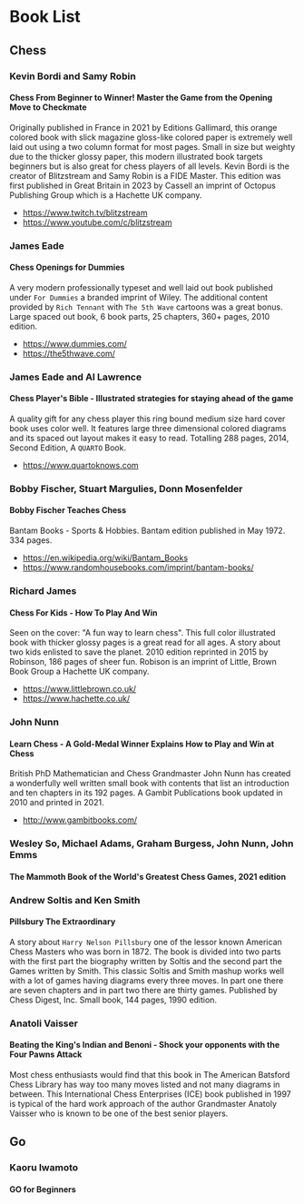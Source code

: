 # Book List

## Chess

### Kevin Bordi and Samy Robin

#### Chess From Beginner to Winner! Master the Game from the Opening Move to Checkmate

Originally published in France in 2021 by Editions Gallimard, this orange colored book with slick magazine gloss-like colored paper is extremely well laid out using a two column format for most pages. Small in size but weighty due to the thicker glossy paper, this modern illustrated book targets beginners but is also great for chess players of all levels. Kevin Bordi is the creator of Blitzstream and Samy Robin is a FIDE Master. This edition was first published in Great Britain in 2023 by Cassell an imprint of Octopus Publishing Group which is a Hachette UK company.

- https://www.twitch.tv/blitzstream
- https://www.youtube.com/c/blitzstream

### James Eade

#### Chess Openings for Dummies

A very modern professionally typeset and well laid out book published under `For Dummies` a branded imprint of Wiley. The additional content
provided by `Rich Tennant` with `The 5th Wave` cartoons was a great bonus. Large spaced out book, 6 book parts, 25 chapters, 360+ pages, 2010 edition.

- https://www.dummies.com/
- https://the5thwave.com/

### James Eade and Al Lawrence

#### Chess Player's Bible - Illustrated strategies for staying ahead of the game

A quality gift for any chess player this ring bound medium size hard cover book uses color well.
It features large three dimensional colored diagrams and its spaced out layout makes it easy to read.
Totalling 288 pages, 2014, Second Edition, A `QUARTO` Book.

- https://www.quartoknows.com

### Bobby Fischer, Stuart Margulies, Donn Mosenfelder

#### Bobby Fischer Teaches Chess

Bantam Books - Sports & Hobbies. Bantam edition published in May 1972. 334 pages.

- https://en.wikipedia.org/wiki/Bantam_Books
- https://www.randomhousebooks.com/imprint/bantam-books/

### Richard James

#### Chess For Kids - How To Play And Win

Seen on the cover: "A fun way to learn chess". This full color illustrated book with thicker glossy pages is a great read for all ages.
A story about two kids enlisted to save the planet. 2010 edition reprinted in 2015 by Robinson, 186 pages of sheer fun. Robison is an
imprint of Little, Brown Book Group a Hachette UK company. 

- https://www.littlebrown.co.uk/
- https://www.hachette.co.uk/

### John Nunn

#### Learn Chess - A Gold-Medal Winner Explains How to Play and Win at Chess

British PhD Mathematician and Chess Grandmaster John Nunn has created a wonderfully well written small book with contents that list an introduction and ten chapters in its 192 pages. A Gambit Publications book updated in 2010 and printed in 2021.

- http://www.gambitbooks.com/

### Wesley So, Michael Adams, Graham Burgess, John Nunn, John Emms

#### The Mammoth Book of the World's Greatest Chess Games, 2021 edition

### Andrew Soltis and Ken Smith

#### Pillsbury The Extraordinary

A story about `Harry Nelson Pillsbury` one of the lessor known American Chess Masters who was born in 1872. The book is divided into two parts with the first part the biography written by Soltis and the second part the Games written by Smith. This classic Soltis and Smith mashup works well with a lot of games having diagrams every three moves. In part one there are seven chapters and in part two there are thirty games. Published by Chess Digest, Inc. Small book, 144 pages, 1990 edition.

### Anatoli Vaisser

#### Beating the King's Indian and Benoni - Shock your opponents with the Four Pawns Attack

Most chess enthusiasts would find that this book in The American Batsford Chess Library has way too many moves listed and not many diagrams in between. This International Chess Enterprises (ICE) book published in 1997 is typical of the hard work approach of the author Grandmaster Anatoly Vaisser who is known to be one of the best senior players.

## Go

### Kaoru Iwamoto

#### GO for Beginners
